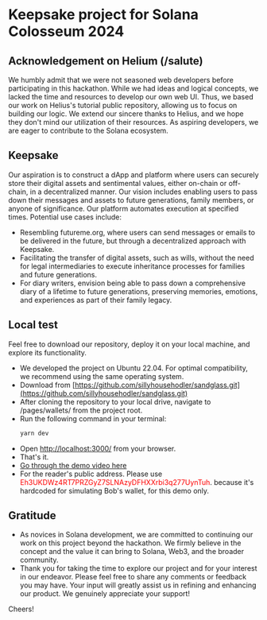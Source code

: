 # Keepsake project for Solana Colosseum 2024
## Acknowledgement on Helium (/salute)
We humbly admit that we were not seasoned web developers before participating in this hackathon. While we had ideas and logical concepts, we lacked the time and resources to develop our own web UI. Thus, we based our work on Helius's tutorial public repository, allowing us to focus on building our logic. We extend our sincere thanks to Helius, and we hope they don't mind our utilization of their resources. As aspiring developers, we are eager to contribute to the Solana ecosystem.

## Keepsake
Our aspiration is to construct a dApp and platform where users can securely store their digital assets and sentimental values, either on-chain or off-chain, in a decentralized manner. Our vision includes enabling users to pass down their messages and assets to future generations, family members, or anyone of significance. Our platform automates execution at specified times. Potential use cases include:
- Resembling futureme.org, where users can send messages or emails to be delivered in the future, but through a decentralized approach with Keepsake.
- Facilitating the transfer of digital assets, such as wills, without the need for legal intermediaries to execute inheritance processes for families and future generations.
- For diary writers, envision being able to pass down a comprehensive diary of a lifetime to future generations, preserving memories, emotions, and experiences as part of their family legacy.

## Local test
Feel free to download our repository, deploy it on your local machine, and explore its functionality.
- We developed the project on Ubuntu 22.04. For optimal compatibility, we recommend using the same operating system.
- Download from [https://github.com/sillyhousehodler/sandglass.git](https://github.com/sillyhousehodler/sandglass.git)
- After cloning the repository to your local drive, navigate to /pages/wallets/ from the project root.
- Run the following command in your terminal:
  ```sh
  yarn dev
  ```
- Open [http://localhost:3000/](http://localhost:3000/) from your browser.
- That's it.
- [Go through the demo video here](https://www.youtube.com/watch?v=aXWSvghyrFo)
- For the reader's public address. Please use <span style="color:red">Eh3UKDWz4RT7PRZGyZ7SLNAzyDFHXXrbi3q277UynTuh</span>. because it's hardcoded for simulating Bob's wallet, for this demo only.

## Gratitude
- As novices in Solana development, we are committed to continuing our work on this project beyond the hackathon. We firmly believe in the concept and the value it can bring to Solana, Web3, and the broader community.
- Thank you for taking the time to explore our project and for your interest in our endeavor. Please feel free to share any comments or feedback you may have. Your input will greatly assist us in refining and enhancing our product. We genuinely appreciate your support!

Cheers!
